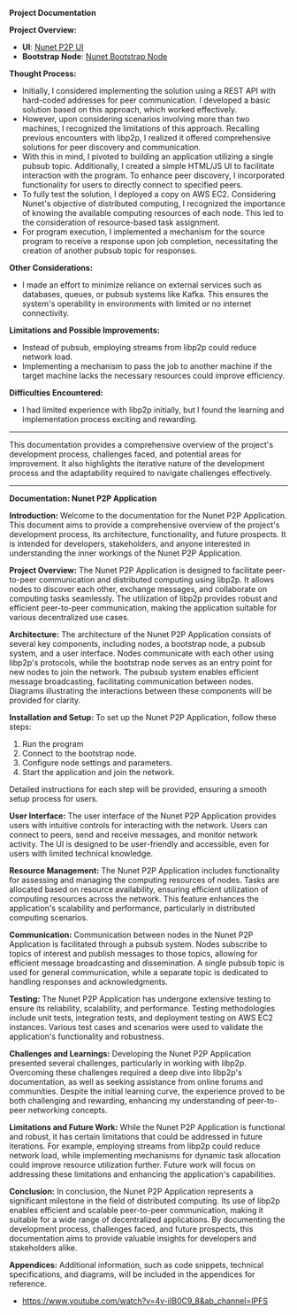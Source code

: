 **Project Documentation**

**Project Overview:**
- **UI**: [Nunet P2P UI](https://iamnator.github.io/nunet-p2p/)
- **Bootstrap Node**: [Nunet Bootstrap Node](https://nunet.verifyotp.io)

**Thought Process:**
- Initially, I considered implementing the solution using a REST API with hard-coded addresses for peer communication. I developed a basic solution based on this approach, which worked effectively.
- However, upon considering scenarios involving more than two machines, I recognized the limitations of this approach. Recalling previous encounters with libp2p, I realized it offered comprehensive solutions for peer discovery and communication.
- With this in mind, I pivoted to building an application utilizing a single pubsub topic. Additionally, I created a simple HTML/JS UI to facilitate interaction with the program. To enhance peer discovery, I incorporated functionality for users to directly connect to specified peers.
- To fully test the solution, I deployed a copy on AWS EC2. Considering Nunet's objective of distributed computing, I recognized the importance of knowing the available computing resources of each node. This led to the consideration of resource-based task assignment.
- For program execution, I implemented a mechanism for the source program to receive a response upon job completion, necessitating the creation of another pubsub topic for responses.

**Other Considerations:**
- I made an effort to minimize reliance on external services such as databases, queues, or pubsub systems like Kafka. This ensures the system's operability in environments with limited or no internet connectivity.

**Limitations and Possible Improvements:**
- Instead of pubsub, employing streams from libp2p could reduce network load.
- Implementing a mechanism to pass the job to another machine if the target machine lacks the necessary resources could improve efficiency.

**Difficulties Encountered:**
- I had limited experience with libp2p initially, but I found the learning and implementation process exciting and rewarding.

---

This documentation provides a comprehensive overview of the project's development process, challenges faced, and potential areas for improvement. It also highlights the iterative nature of the development process and the adaptability required to navigate challenges effectively.


---

**Documentation: Nunet P2P Application**

**Introduction:**
Welcome to the documentation for the Nunet P2P Application. This document aims to provide a comprehensive overview of the project's development process, its architecture, functionality, and future prospects. It is intended for developers, stakeholders, and anyone interested in understanding the inner workings of the Nunet P2P Application.

**Project Overview:**
The Nunet P2P Application is designed to facilitate peer-to-peer communication and distributed computing using libp2p. It allows nodes to discover each other, exchange messages, and collaborate on computing tasks seamlessly. The utilization of libp2p provides robust and efficient peer-to-peer communication, making the application suitable for various decentralized use cases.

**Architecture:**
The architecture of the Nunet P2P Application consists of several key components, including nodes, a bootstrap node, a pubsub system, and a user interface. Nodes communicate with each other using libp2p's protocols, while the bootstrap node serves as an entry point for new nodes to join the network. The pubsub system enables efficient message broadcasting, facilitating communication between nodes. Diagrams illustrating the interactions between these components will be provided for clarity.

**Installation and Setup:**
To set up the Nunet P2P Application, follow these steps:
1. Run the program
2. Connect to the bootstrap node.
3. Configure node settings and parameters.
4. Start the application and join the network.

Detailed instructions for each step will be provided, ensuring a smooth setup process for users.

**User Interface:**
The user interface of the Nunet P2P Application provides users with intuitive controls for interacting with the network. Users can connect to peers, send and receive messages, and monitor network activity. The UI is designed to be user-friendly and accessible, even for users with limited technical knowledge.

**Resource Management:**
The Nunet P2P Application includes functionality for assessing and managing the computing resources of nodes. Tasks are allocated based on resource availability, ensuring efficient utilization of computing resources across the network. This feature enhances the application's scalability and performance, particularly in distributed computing scenarios.

**Communication:**
Communication between nodes in the Nunet P2P Application is facilitated through a pubsub system. Nodes subscribe to topics of interest and publish messages to those topics, allowing for efficient message broadcasting and dissemination. A single pubsub topic is used for general communication, while a separate topic is dedicated to handling responses and acknowledgments.

**Testing:**
The Nunet P2P Application has undergone extensive testing to ensure its reliability, scalability, and performance. Testing methodologies include unit tests, integration tests, and deployment testing on AWS EC2 instances. Various test cases and scenarios were used to validate the application's functionality and robustness.

**Challenges and Learnings:**
Developing the Nunet P2P Application presented several challenges, particularly in working with libp2p. Overcoming these challenges required a deep dive into libp2p's documentation, as well as seeking assistance from online forums and communities. Despite the initial learning curve, the experience proved to be both challenging and rewarding, enhancing my understanding of peer-to-peer networking concepts.

**Limitations and Future Work:**
While the Nunet P2P Application is functional and robust, it has certain limitations that could be addressed in future iterations. For example, employing streams from libp2p could reduce network load, while implementing mechanisms for dynamic task allocation could improve resource utilization further. Future work will focus on addressing these limitations and enhancing the application's capabilities.

**Conclusion:**
In conclusion, the Nunet P2P Application represents a significant milestone in the field of distributed computing. Its use of libp2p enables efficient and scalable peer-to-peer communication, making it suitable for a wide range of decentralized applications. By documenting the development process, challenges faced, and future prospects, this documentation aims to provide valuable insights for developers and stakeholders alike.

**Appendices:**
Additional information, such as code snippets, technical specifications, and diagrams, will be included in the appendices for reference.

- https://www.youtube.com/watch?v=4v-iIB0C9_8&ab_channel=IPFS